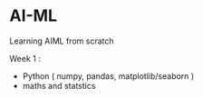 # AI-ML
Learning AIML from scratch

Week 1 : 
- Python ( numpy, pandas, matplotlib/seaborn )
- maths and statstics
